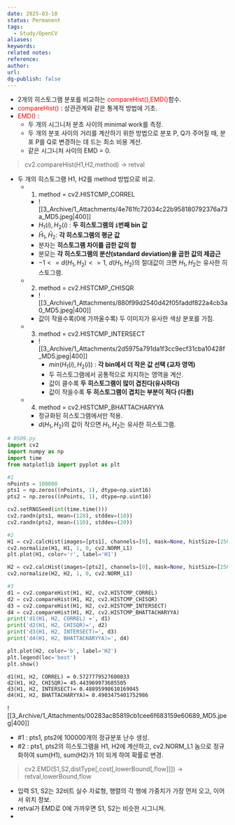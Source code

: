 ```yaml
---
date: 2025-03-10
status: Permanent
tags: 
  - Study/OpenCV
aliases: 
keywords: 
related notes: 
reference: 
author: 
url: 
dg-publish: false
---
```

- 2개의 히스토그램 분포를 비교하는 <span style="color:red;">compareHist(),EMD()</span>함수.
- <span style="color:red;">compareHist()</span> : 상관관계와 같은 통계적 방법에 기초.
- <span style="color:red;">EMD()</span> : 
	- 두 개의 시그니처 분초 사이의 minimal work를 측정.
	- 두 개의 분포 사이의 거리를 계산하기 위한 방법으로 분포 P, Q가 주어질 때, 분포 P를 Q로 변경하는 데 드는 최소 비용 계산. 
	- 같은 시그니처 사이의 EMD = 0.

>cv2.compareHist(H1,H2,method) -> retval
- 두 개의 히스토그램 H1, H2를 method 방법으로 비교.
	- 1. method = cv2.HISTCMP_CORREL
		- ![[3_Archive/1_Attachments/4e761fc72034c22b958180792376a73a_MD5.jpeg|400]]
		- $H_1​(i),H_2​(i)$ : **두 히스토그램의 `i`번째 bin 값**
		- $\bar{H}_1, \bar{H}_2$​ : **각 히스토그램의 평균 값**
		- 분자는 **히스토그램 차이를 곱한 값의 합**
		- 분모는 **각 히스토그램의 분산(standard deviation)을 곱한 값의 제곱근**
		- $-1<=d(H_1,H_2)<=1$, $d(H_1,H_2)$의 절대값이 크면 $H_1,H_2$는 유사한 히스토그램.
	- 2. method = cv2.HISTCMP_CHISQR
		- ![[3_Archive/1_Attachments/880f99d2540d42f05faddf822a4cb3a0_MD5.jpeg|400]]
		- 값이 작을수록(0에 가까울수록) 두 이미지가 유사한 색상 분포를 가짐.
	- 3. method = cv2.HISTCMP_INTERSECT
		- ![[3_Archive/1_Attachments/2d5975a791da1f3cc9ecf31cba10428f_MD5.jpeg|400]]
			- $`min(H_1(i), H_2(i))`$ : **각 bin에서 더 작은 값 선택 (교차 영역)**
			- 두 히스토그램에서 공통적으로 차지하는 영역을 계산.
			- 값이 클수록 **두 히스토그램이 많이 겹친다(유사하다)**
			- 값이 작을수록 **두 히스토그램이 겹치는 부분이 적다 (다름)**
	- 4. method = cv2.HISTCMP_BHATTACHARYYA
		- 정규화된 히스토그램에서만 적용.
		- $d(H_1,H_2)$의 값이 작으면 $H_1,H_2$는 유사한 히스토그램.

```python
# 0509.py
import cv2
import numpy as np
import time
from matplotlib import pyplot as plt  

#1
nPoints = 100000
pts1 = np.zeros((nPoints, 1), dtype=np.uint16)
pts2 = np.zeros((nPoints, 1), dtype=np.uint16)

cv2.setRNGSeed(int(time.time()))
cv2.randn(pts1, mean=(128), stddev=(10))
cv2.randn(pts2, mean=(110), stddev=(20))

#2
H1 = cv2.calcHist(images=[pts1], channels=[0], mask=None, histSize=[256], ranges=[0, 256])
cv2.normalize(H1, H1, 1, 0, cv2.NORM_L1)
plt.plot(H1, color='r', label='H1')

H2 = cv2.calcHist(images=[pts2], channels=[0], mask=None, histSize=[256], ranges=[0, 256])
cv2.normalize(H2, H2, 1, 0, cv2.NORM_L1)

#3
d1 = cv2.compareHist(H1, H2, cv2.HISTCMP_CORREL)
d2 = cv2.compareHist(H1, H2, cv2.HISTCMP_CHISQR)
d3 = cv2.compareHist(H1, H2, cv2.HISTCMP_INTERSECT)
d4 = cv2.compareHist(H1, H2, cv2.HISTCMP_BHATTACHARYYA)
print('d1(H1, H2, CORREL) =', d1)
print('d2(H1, H2, CHISQR)=', d2)
print('d3(H1, H2, INTERSECT)=', d3)
print('d4(H1, H2, BHATTACHARYYA)=', d4)

plt.plot(H2, color='b', label='H2')
plt.legend(loc='best')
plt.show()
```

```output
d1(H1, H2, CORREL) = 0.5727779527600033
d2(H1, H2, CHISQR)= 45.443969973685505
d3(H1, H2, INTERSECT)= 0.48895998610169045
d4(H1, H2, BHATTACHARYYA)= 0.4903475401752986
```
![[3_Archive/1_Attachments/00283ac85819cb1cee6f683159e60689_MD5.jpeg|400]]
- #1 : pts1, pts2에 100000개의 정규분포 난수 생성.
- #2 : pts1, pts2의 히스토그램을 H1, H2에 계산하고, cv2.NORM_L1 놈으로 정규화하여 sum(H1), sum(H2)가 1이 되게 하여 확률로 변경.

>cv2.EMD(S1,S2,distType[,cost[,lowerBound[,flow]]]) -> retval,lowerBound,flow
- 입력 S1, S2는 32비트 실수 자료형, 행렬의 각 행에 가중치가 가장 먼저 오고, 이어서 위치 정보.
- retval가 EMD로 0에 가까우면 S1, S2는 비슷한 시그니쳐.
- 